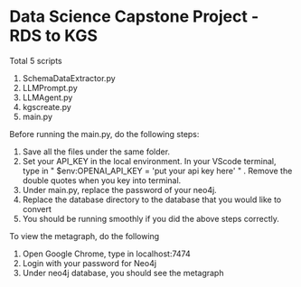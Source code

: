 
# Data Science Capstone Project - RDS to KGS

Total 5 scripts 

1. SchemaDataExtractor.py
2. LLMPrompt.py
3. LLMAgent.py
4. kgscreate.py
5. main.py

Before running the main.py, do the following steps:

1. Save all the files under the same folder. 
2. Set your API_KEY in the local environment. In your VScode terminal, type in " $env:OPENAI_API_KEY = 'put your api key here' " . Remove the double quotes when you key into terminal.
3. Under main.py, replace the password of your neo4j.
4. Replace the database directory to the database that you would like to convert
5. You should be running smoothly if you did the above steps correctly.

To view the metagraph, do the following
1. Open Google Chrome, type in localhost:7474
2. Login with your password for Neo4j
3. Under neo4j database, you should see the metagraph

